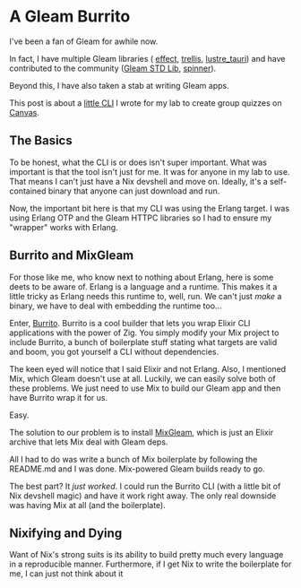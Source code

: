 # A Gleam Burrito

I've been a fan of Gleam for awhile now.

In fact, I have multiple Gleam libraries (
[effect](https://github.com/ethanthoma/effect), 
[trellis](https://github.com/ethanthoma/trellis),
[lustre_tauri](https://github.com/ethanthoma/lustre_tauri)) and have 
contributed to the community ([Gleam STD Lib](https://github.com/gleam-lang/stdlib/commit/9d76bea763732dee0358feaeae46840cb75093be), 
[spinner](https://github.com/lpil/spinner/commit/cd55490d8c1698b22de8c6916999c84c8b5cc58f)).

Beyond this, I have also taken a stab at writing Gleam apps.

This post is about a [little CLI](https://github.com/STASER-Lab/cgq) I wrote for my lab to create group quizzes on [Canvas](https://www.instructure.com/canvas?utm_source=google&utm_medium=organic&utm_campaign=canvas-redirect).

## The Basics

To be honest, what the CLI is or does isn't super important. What was 
important is that the tool isn't just for me. It was for anyone in my lab to use.
That means I can't just have a Nix devshell and move on. Ideally, it's a self-contained 
binary that anyone can just download and run.

Now, the important bit here is that my CLI was using the Erlang target. I was 
using Erlang OTP and the Gleam HTTPC libraries so I had to ensure my "wrapper" 
works with Erlang.

## Burrito and MixGleam

For those like me, who know next to nothing about Erlang, here is some deets to 
be aware of. Erlang is a language and a runtime. This makes it a little tricky as 
Erlang needs this runtime to, well, run. We can't just _make_ a binary, we have to 
deal with embedding the runtime too...

Enter, [Burrito](https://github.com/burrito-elixir/burrito). Burrito is a cool 
builder that lets you wrap Elixir CLI applications with the power of Zig. You simply
modify your Mix project to include Burrito, a bunch of boilerplate stuff stating 
what targets are valid and boom, you got yourself a CLI without dependencies.

The keen eyed will notice that I said Elixir and not Erlang. Also, I mentioned Mix, 
which Gleam doesn't use at all. Luckily, we can easily solve both of these problems. 
We just need to use Mix to build our Gleam app and then have Burrito wrap it for us.

Easy.

The solution to our problem is to install [MixGleam](https://github.com/gleam-lang/mix_gleam), 
which is just an Elixir archive that lets Mix deal with Gleam deps.

All I had to do was write a bunch of Mix boilerplate by following the README.md and 
I was done. Mix-powered Gleam builds ready to go.

The best part? It _just worked_. I could run the Burrito CLI (with a little bit of Nix devshell magic) 
and have it work right away. The only real downside was having Mix at all (and the boilerplate).

## Nixifying and Dying

Want of Nix's strong suits is its ability to build pretty much every language in 
a reproducible manner. Furthermore, if I get Nix to write the boilerplate for me,
I can just not think about it
